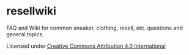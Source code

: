 # resellwiki
FAQ and Wiki for common sneaker, clothing, resell, etc. questions and general topics.

Licensed under [Creative Commons Attribution 4.0 International](https://creativecommons.org/licenses/by/4.0/)
